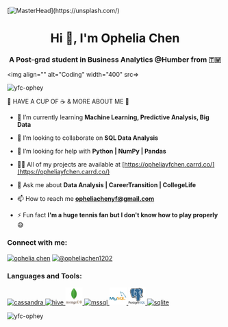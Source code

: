 [![MasterHead]([https://tenor.com/view/data-analysis-graph-chart-gif-23151718](https://unsplash.com/photos/fyeOxvYvIyY))](https://unsplash.com/)

<h1 align="center">Hi 👋, I'm Ophelia Chen</h1>
<h3 align="center">A Post-grad student in Business Analytics @Humber from 🇹🇼</h3>

<img align="" alt="Coding" width="400" src=>


<p align="left"> <img src="https://komarev.com/ghpvc/?username=yfc-ophey&label=Profile%20views&color=0e75b6&style=flat" alt="yfc-ophey" /> </p>

💫 HAVE A CUP OF ☕️ & MORE ABOUT ME 💫 

- 🌱 I’m currently learning **Machine Learning, Predictive Analysis, Big Data**

- 👯 I’m looking to collaborate on **SQL Data Analysis**

- 🤝 I’m looking for help with **Python | NumPy | Pandas**

- 👨‍💻 All of my projects are available at [https://opheliayfchen.carrd.co/](https://opheliayfchen.carrd.co/)

- 💬 Ask me about **Data Analysis | CareerTransition | CollegeLife**

- 📫 How to reach me **opheliachenyf@gmail.com**

- ⚡ Fun fact **I'm a huge tennis fan but I don't know how to play properly**😅


<h3 align="left">Connect with me:</h3>
<p align="left">
<a href="https://linkedin.com/in/ophelia chen" target="blank"><img align="center" src="https://raw.githubusercontent.com/rahuldkjain/github-profile-readme-generator/master/src/images/icons/Social/linked-in-alt.svg" alt="ophelia chen" height="30" width="40" /></a>
<a href="https://medium.com/@opheliachen1202" target="blank"><img align="center" src="https://raw.githubusercontent.com/rahuldkjain/github-profile-readme-generator/master/src/images/icons/Social/medium.svg" alt="@opheliachen1202" height="30" width="40" /></a>
</p>

<h3 align="left">Languages and Tools:</h3>
<p align="left"> <a href="https://cassandra.apache.org/" target="_blank" rel="noreferrer"> <img src="https://www.vectorlogo.zone/logos/apache_cassandra/apache_cassandra-icon.svg" alt="cassandra" width="40" height="40"/> </a> <a href="https://hive.apache.org/" target="_blank" rel="noreferrer"> <img src="https://www.vectorlogo.zone/logos/apache_hive/apache_hive-icon.svg" alt="hive" width="40" height="40"/> </a> <a href="https://www.mongodb.com/" target="_blank" rel="noreferrer"> <img src="https://raw.githubusercontent.com/devicons/devicon/master/icons/mongodb/mongodb-original-wordmark.svg" alt="mongodb" width="40" height="40"/> </a> <a href="https://www.microsoft.com/en-us/sql-server" target="_blank" rel="noreferrer"> <img src="https://www.svgrepo.com/show/303229/microsoft-sql-server-logo.svg" alt="mssql" width="40" height="40"/> </a> <a href="https://www.mysql.com/" target="_blank" rel="noreferrer"> <img src="https://raw.githubusercontent.com/devicons/devicon/master/icons/mysql/mysql-original-wordmark.svg" alt="mysql" width="40" height="40"/> </a> <a href="https://www.postgresql.org" target="_blank" rel="noreferrer"> <img src="https://raw.githubusercontent.com/devicons/devicon/master/icons/postgresql/postgresql-original-wordmark.svg" alt="postgresql" width="40" height="40"/> </a> <a href="https://www.sqlite.org/" target="_blank" rel="noreferrer"> <img src="https://www.vectorlogo.zone/logos/sqlite/sqlite-icon.svg" alt="sqlite" width="40" height="40"/> </a> </p>

<p><img align="center" src="https://github-readme-stats.vercel.app/api/top-langs?username=yfc-ophey&show_icons=true&locale=en&layout=compact" alt="yfc-ophey" /></p>

